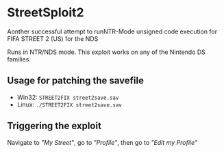 # StreetSploit2
Aonther successful attempt to runNTR-Mode unsigned code execution for FIFA STREET 2 (US) for the NDS

Runs in NTR/NDS mode. This exploit works on any of the Nintendo DS families.
###
## Usage for patching the savefile
* Win32: `STREET2FIX street2save.sav`
* Linux: `./STREET2FIX street2save.sav`
###
## Triggering the exploit
Navigate to _"My Street"_, go to _"Profile"_, then go to _"Edit my Profile"_
